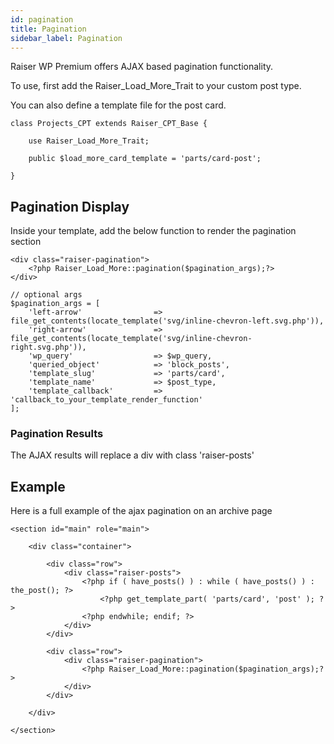 ```yaml
---
id: pagination
title: Pagination
sidebar_label: Pagination
---
```


Raiser WP Premium offers AJAX based pagination functionality.

To use, first add the Raiser_Load_More_Trait to your custom post type.

You can also define a template file for the post card.

```
class Projects_CPT extends Raiser_CPT_Base {

	use Raiser_Load_More_Trait;

	public $load_more_card_template = 'parts/card-post';

}
```

## Pagination Display

Inside your template, add the below function to render the pagination section
```
<div class="raiser-pagination">
	<?php Raiser_Load_More::pagination($pagination_args);?>
</div>

// optional args
$pagination_args = [
	'left-arrow' 				=> file_get_contents(locate_template('svg/inline-chevron-left.svg.php')),
	'right-arrow'				=> file_get_contents(locate_template('svg/inline-chevron-right.svg.php')),
	'wp_query'					=> $wp_query,
	'queried_object'			=> 'block_posts',
	'template_slug'			 	=> 'parts/card',
	'template_name'				=> $post_type,
	'template_callback'			=> 'callback_to_your_template_render_function'	
];
```

### Pagination Results

The AJAX results will replace a div with class 'raiser-posts'

## Example

Here is a full example of the ajax pagination on an archive page

```
<section id="main" role="main">

    <div class="container">

		<div class="row">
			<div class="raiser-posts">
				<?php if ( have_posts() ) : while ( have_posts() ) : the_post(); ?>
					<?php get_template_part( 'parts/card', 'post' ); ?>
				<?php endwhile; endif; ?>
			</div>
		</div>

		<div class="row">
			<div class="raiser-pagination">
				<?php Raiser_Load_More::pagination($pagination_args);?>
			</div>
		</div>

    </div>

</section>
```